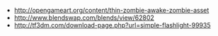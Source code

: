 * http://opengameart.org/content/thin-zombie-awake-zombie-asset
* http://www.blendswap.com/blends/view/62802
* http://tf3dm.com/download-page.php?url=simple-flashlight-99935
